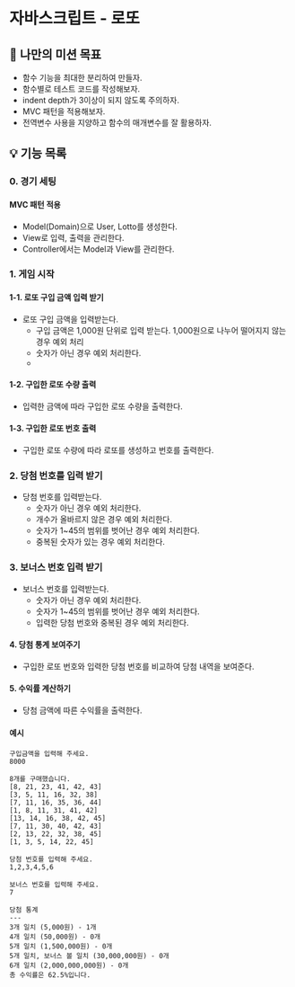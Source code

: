 # 자바스크립트 - 로또

## 🏁 나만의 미션 목표

- 함수 기능을 최대한 분리하여 만들자.
- 함수별로 테스트 코드를 작성해보자.
- indent depth가 3이상이 되지 않도록 주의하자.
- MVC 패턴을 적용해보자.
- 전역변수 사용을 지양하고 함수의 매개변수를 잘 활용하자.

## 💡 기능 목록

### 0. 경기 세팅

#### MVC 패턴 적용
- Model(Domain)으로 User, Lotto를 생성한다.
- View로 입력, 출력을 관리한다.
- Controller에서는 Model과 View를 관리한다.

### 1. 게임 시작
#### 1-1. 로또 구입 금액 입력 받기

- 로또 구입 금액을 입력받는다.
  - 구입 금액은 1,000원 단위로 입력 받는다. 1,000원으로 나누어 떨어지지 않는 경우 예외 처리
  - 숫자가 아닌 경우 예외 처리한다.
  - 
#### 1-2. 구입한 로또 수량 출력

- 입력한 금액에 따라 구입한 로또 수량을 출력한다.

#### 1-3. 구입한 로또 번호 출력

- 구입한 로또 수량에 따라 로또를 생성하고 번호를 출력한다.
    
### 2. 당첨 번호를 입력 받기

- 당첨 번호를 입력받는다.
  - 숫자가 아닌 경우 예외 처리한다.
  - 개수가 올바르지 않은 경우 예외 처리한다.
  - 숫자가 1~45의 범위를 벗어난 경우 예외 처리한다.
  - 중복된 숫자가 있는 경우 예외 처리한다.

### 3. 보너스 번호 입력 받기

- 보너스 번호를 입력받는다.
  - 숫자가 아닌 경우 예외 처리한다.
  - 숫자가 1~45의 범위를 벗어난 경우 예외 처리한다.
  - 입력한 당첨 번호와 중복된 경우 예외 처리한다.

#### 4. 당첨 통계 보여주기

- 구입한 로또 번호와 입력한 당첨 번호를 비교하여 당첨 내역을 보여준다.

#### 5. 수익률 계산하기

- 당첨 금액에 따른 수익률을 출력한다.

#### 예시
```
구입금액을 입력해 주세요.
8000

8개를 구매했습니다.
[8, 21, 23, 41, 42, 43]
[3, 5, 11, 16, 32, 38]
[7, 11, 16, 35, 36, 44]
[1, 8, 11, 31, 41, 42]
[13, 14, 16, 38, 42, 45]
[7, 11, 30, 40, 42, 43]
[2, 13, 22, 32, 38, 45]
[1, 3, 5, 14, 22, 45]

당첨 번호를 입력해 주세요.
1,2,3,4,5,6

보너스 번호를 입력해 주세요.
7

당첨 통계
---
3개 일치 (5,000원) - 1개
4개 일치 (50,000원) - 0개
5개 일치 (1,500,000원) - 0개
5개 일치, 보너스 볼 일치 (30,000,000원) - 0개
6개 일치 (2,000,000,000원) - 0개
총 수익률은 62.5%입니다.

```